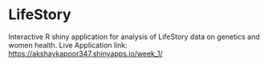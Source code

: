 # LifeStory
Interactive R shiny application for analysis of LifeStory data on genetics and women health. Live Application link:  https://akshaykapoor347.shinyapps.io/week_1/
